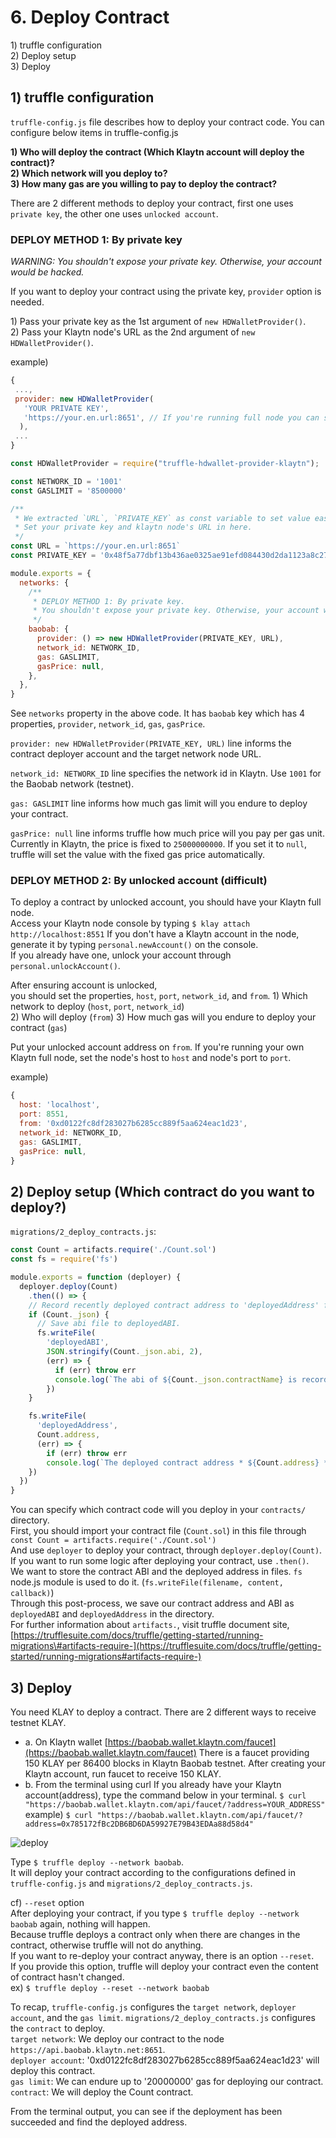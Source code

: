 # 6. Deploy Contract <a id="6-deploy-contract"></a>

1\) truffle configuration  
2\) Deploy setup  
3\) Deploy

## 1\) truffle configuration <a id="1-truffle-configuration"></a>

`truffle-config.js` file describes how to deploy your contract code. You can configure below items in truffle-config.js

**1\) Who will deploy the contract \(Which Klaytn account will deploy the contract\)?  
2\) Which network will you deploy to?  
3\) How many gas are you willing to pay to deploy the contract?**

There are 2 different methods to deploy your contract, first one uses `private key`, the other one uses `unlocked account`.

### DEPLOY METHOD 1: By private key <a id="deploy-method-1-by-private-key"></a>

_WARNING: You shouldn't expose your private key. Otherwise, your account would be hacked._

If you want to deploy your contract using the private key, `provider` option is needed.

1\) Pass your private key as the 1st argument of `new HDWalletProvider()`.  
2\) Pass your Klaytn node's URL as the 2nd argument of `new HDWalletProvider()`.

example\)

```javascript
{
 ...,
 provider: new HDWalletProvider(
   'YOUR PRIVATE KEY',
   'https://your.en.url:8651', // If you're running full node you can set your node's rpc url.
  ),
 ...
}
```

```javascript
const HDWalletProvider = require("truffle-hdwallet-provider-klaytn");

const NETWORK_ID = '1001'
const GASLIMIT = '8500000'

/**
 * We extracted `URL`, `PRIVATE_KEY` as const variable to set value easily.
 * Set your private key and klaytn node's URL in here.
 */
const URL = `https://your.en.url:8651`
const PRIVATE_KEY = '0x48f5a77dbf13b436ae0325ae91efd084430d2da1123a8c273d7df5009248f90c'

module.exports = {
  networks: {
    /**
     * DEPLOY METHOD 1: By private key.
     * You shouldn't expose your private key. Otherwise, your account would be hacked!!
     */
    baobab: {
      provider: () => new HDWalletProvider(PRIVATE_KEY, URL),
      network_id: NETWORK_ID,
      gas: GASLIMIT,
      gasPrice: null,
    },
  },
}
```

See `networks` property in the above code. It has `baobab` key which has 4 properties, `provider`, `network_id`, `gas`, `gasPrice`.

`provider: new HDWalletProvider(PRIVATE_KEY, URL)` line informs the contract deployer account and the target network node URL.

`network_id: NETWORK_ID` line specifies the network id in Klaytn. Use `1001` for the Baobab network \(testnet\).

`gas: GASLIMIT` line informs how much gas limit will you endure to deploy your contract.

`gasPrice: null` line informs truffle how much price will you pay per gas unit. Currently in Klaytn, the price is fixed to `25000000000`. If you set it to `null`, truffle will set the value with the fixed gas price automatically.

### DEPLOY METHOD 2: By unlocked account \(difficult\) <a id="deploy-method-2-by-unlocked-account-difficult"></a>

To deploy a contract by unlocked account, you should have your Klaytn full node.  
Access your Klaytn node console by typing `$ klay attach http://localhost:8551` If you don't have a Klaytn account in the node, generate it by typing `personal.newAccount()` on the console.  
If you already have one, unlock your account through `personal.unlockAccount()`.

After ensuring account is unlocked,  
you should set the properties, `host`, `port`, `network_id`, and `from`. 1\) Which network to deploy \(`host`, `port`, `network_id`\)  
2\) Who will deploy \(`from`\) 3\) How much gas will you endure to deploy your contract \(`gas`\)

Put your unlocked account address on `from`. If you're running your own Klaytn full node, set the node's host to `host` and node's port to `port`.

example\)

```javascript
{
  host: 'localhost',
  port: 8551,
  from: '0xd0122fc8df283027b6285cc889f5aa624eac1d23',
  network_id: NETWORK_ID,
  gas: GASLIMIT,
  gasPrice: null,
}
```

## 2\) Deploy setup \(Which contract do you want to deploy?\) <a id="2-deploy-setup-which-contract-do-you-want-to-deploy"></a>

`migrations/2_deploy_contracts.js`:

```javascript
const Count = artifacts.require('./Count.sol')
const fs = require('fs')

module.exports = function (deployer) {
  deployer.deploy(Count)
    .then(() => {
    // Record recently deployed contract address to 'deployedAddress' file.
    if (Count._json) {
      // Save abi file to deployedABI.
      fs.writeFile(
        'deployedABI',
        JSON.stringify(Count._json.abi, 2),
        (err) => {
          if (err) throw err
          console.log(`The abi of ${Count._json.contractName} is recorded on deployedABI file`)
        })
    }

    fs.writeFile(
      'deployedAddress',
      Count.address,
      (err) => {
        if (err) throw err
        console.log(`The deployed contract address * ${Count.address} * is recorded on deployedAddress file`)
    })
  })
}
```

You can specify which contract code will you deploy in your `contracts/` directory.  
First, you should import your contract file \(`Count.sol`\) in this file through `const Count = artifacts.require('./Count.sol')`  
And use `deployer` to deploy your contract, through `deployer.deploy(Count)`.  
If you want to run some logic after deploying your contract, use `.then()`.  
We want to store the contract ABI and the deployed address in files. `fs` node.js module is used to do it. \(`fs.writeFile(filename, content, callback)`\)  
Through this post-process, we save our contract address and ABI as `deployedABI` and `deployedAddress` in the directory.  
For further information about `artifacts.`, visit truffle document site, [https://trufflesuite.com/docs/truffle/getting-started/running-migrations\#artifacts-require-](https://trufflesuite.com/docs/truffle/getting-started/running-migrations#artifacts-require-)

## 3\) Deploy <a id="3-deploy"></a>

You need KLAY to deploy a contract. There are 2 different ways to receive testnet KLAY.

* a. On Klaytn wallet [https://baobab.wallet.klaytn.com/faucet](https://baobab.wallet.klaytn.com/faucet) There is a faucet providing 150 KLAY per 86400 blocks in Klaytn Baobab testnet. After creating your Klaytn account, run faucet to receive 150 KLAY.
* b. From the terminal using curl If you already have your Klaytn account\(address\), type the command below in your terminal. `$ curl "https://baobab.wallet.klaytn.com/api/faucet/?address=YOUR_ADDRESS"` example\) `$ curl "https://baobab.wallet.klaytn.com/api/faucet/?address=0x785172fBc2DB6BD6DA59927E79B43EDAa88d58d4"`

![deploy](images/tutorial-3deploy.gif)

Type `$ truffle deploy --network baobab`.  
It will deploy your contract according to the configurations defined in `truffle-config.js` and `migrations/2_deploy_contracts.js`.

cf\) `--reset` option  
After deploying your contract, if you type `$ truffle deploy --network baobab` again, nothing will happen.  
Because truffle deploys a contract only when there are changes in the contract, otherwise truffle will not do anything.  
If you want to re-deploy your contract anyway, there is an option `--reset`.  
If you provide this option, truffle will deploy your contract even the content of contract hasn't changed.  
ex\) `$ truffle deploy --reset --network baobab`

To recap, `truffle-config.js` configures the `target network`, `deployer account`, and the `gas limit`. `migrations/2_deploy_contracts.js` configures the `contract` to deploy.  
`target network`: We deploy our contract to the node `https://api.baobab.klaytn.net:8651`.  
`deployer account`: '0xd0122fc8df283027b6285cc889f5aa624eac1d23' will deploy this contract.  
`gas limit`: We can endure up to '20000000' gas for deploying our contract.  
`contract`: We will deploy the Count contract.

From the terminal output, you can see if the deployment has been succeeded and find the deployed address.

